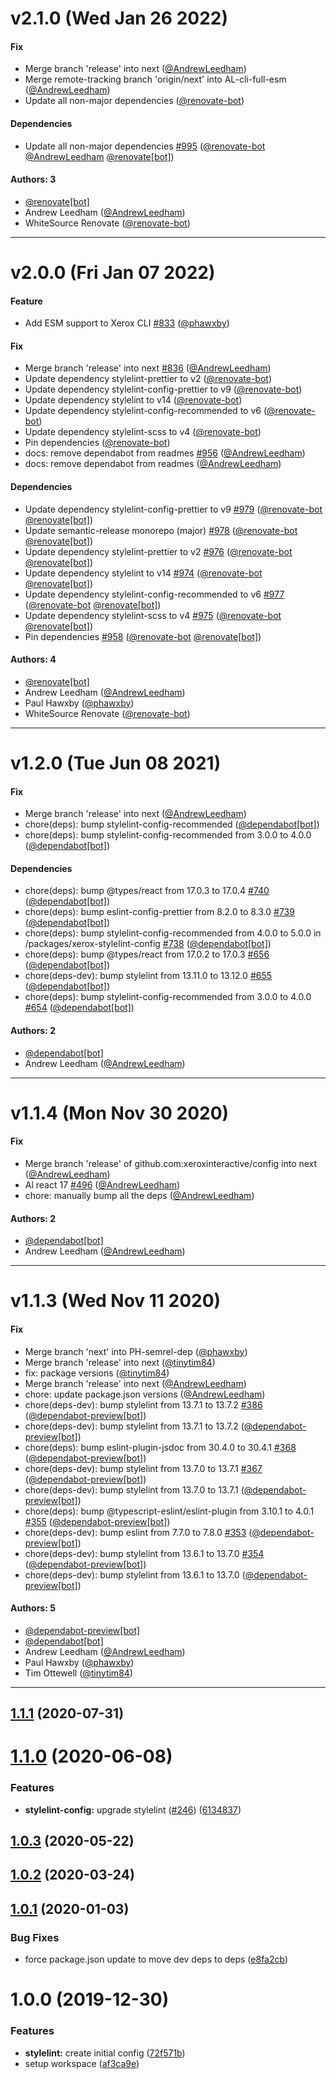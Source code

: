 # v2.1.0 (Wed Jan 26 2022)

#### Fix

- Merge branch 'release' into next ([@AndrewLeedham](https://github.com/AndrewLeedham))
- Merge remote-tracking branch 'origin/next' into AL-cli-full-esm ([@AndrewLeedham](https://github.com/AndrewLeedham))
- Update all non-major dependencies ([@renovate-bot](https://github.com/renovate-bot))

#### Dependencies

- Update all non-major dependencies [#995](https://github.com/xeroxinteractive/config/pull/995) ([@renovate-bot](https://github.com/renovate-bot) [@AndrewLeedham](https://github.com/AndrewLeedham) [@renovate[bot]](https://github.com/renovate[bot]))

#### Authors: 3

- [@renovate[bot]](https://github.com/renovate[bot])
- Andrew Leedham ([@AndrewLeedham](https://github.com/AndrewLeedham))
- WhiteSource Renovate ([@renovate-bot](https://github.com/renovate-bot))

---

# v2.0.0 (Fri Jan 07 2022)

#### Feature

- Add ESM support to Xerox CLI [#833](https://github.com/xeroxinteractive/config/pull/833) ([@phawxby](https://github.com/phawxby))

#### Fix

- Merge branch 'release' into next [#836](https://github.com/xeroxinteractive/config/pull/836) ([@AndrewLeedham](https://github.com/AndrewLeedham))
- Update dependency stylelint-prettier to v2 ([@renovate-bot](https://github.com/renovate-bot))
- Update dependency stylelint-config-prettier to v9 ([@renovate-bot](https://github.com/renovate-bot))
- Update dependency stylelint to v14 ([@renovate-bot](https://github.com/renovate-bot))
- Update dependency stylelint-config-recommended to v6 ([@renovate-bot](https://github.com/renovate-bot))
- Update dependency stylelint-scss to v4 ([@renovate-bot](https://github.com/renovate-bot))
- Pin dependencies ([@renovate-bot](https://github.com/renovate-bot))
- docs: remove dependabot from readmes [#956](https://github.com/xeroxinteractive/config/pull/956) ([@AndrewLeedham](https://github.com/AndrewLeedham))
- docs: remove dependabot from readmes ([@AndrewLeedham](https://github.com/AndrewLeedham))

#### Dependencies

- Update dependency stylelint-config-prettier to v9 [#979](https://github.com/xeroxinteractive/config/pull/979) ([@renovate-bot](https://github.com/renovate-bot) [@renovate[bot]](https://github.com/renovate[bot]))
- Update semantic-release monorepo (major) [#978](https://github.com/xeroxinteractive/config/pull/978) ([@renovate-bot](https://github.com/renovate-bot) [@renovate[bot]](https://github.com/renovate[bot]))
- Update dependency stylelint-prettier to v2 [#976](https://github.com/xeroxinteractive/config/pull/976) ([@renovate-bot](https://github.com/renovate-bot) [@renovate[bot]](https://github.com/renovate[bot]))
- Update dependency stylelint to v14 [#974](https://github.com/xeroxinteractive/config/pull/974) ([@renovate-bot](https://github.com/renovate-bot) [@renovate[bot]](https://github.com/renovate[bot]))
- Update dependency stylelint-config-recommended to v6 [#977](https://github.com/xeroxinteractive/config/pull/977) ([@renovate-bot](https://github.com/renovate-bot) [@renovate[bot]](https://github.com/renovate[bot]))
- Update dependency stylelint-scss to v4 [#975](https://github.com/xeroxinteractive/config/pull/975) ([@renovate-bot](https://github.com/renovate-bot) [@renovate[bot]](https://github.com/renovate[bot]))
- Pin dependencies [#958](https://github.com/xeroxinteractive/config/pull/958) ([@renovate-bot](https://github.com/renovate-bot) [@renovate[bot]](https://github.com/renovate[bot]))

#### Authors: 4

- [@renovate[bot]](https://github.com/renovate[bot])
- Andrew Leedham ([@AndrewLeedham](https://github.com/AndrewLeedham))
- Paul Hawxby ([@phawxby](https://github.com/phawxby))
- WhiteSource Renovate ([@renovate-bot](https://github.com/renovate-bot))

---

# v1.2.0 (Tue Jun 08 2021)

#### Fix

- Merge branch 'release' into next ([@AndrewLeedham](https://github.com/AndrewLeedham))
- chore(deps): bump stylelint-config-recommended ([@dependabot[bot]](https://github.com/dependabot[bot]))
- chore(deps): bump stylelint-config-recommended from 3.0.0 to 4.0.0 ([@dependabot[bot]](https://github.com/dependabot[bot]))

#### Dependencies

- chore(deps): bump @types/react from 17.0.3 to 17.0.4 [#740](https://github.com/xeroxinteractive/config/pull/740) ([@dependabot[bot]](https://github.com/dependabot[bot]))
- chore(deps): bump eslint-config-prettier from 8.2.0 to 8.3.0 [#739](https://github.com/xeroxinteractive/config/pull/739) ([@dependabot[bot]](https://github.com/dependabot[bot]))
- chore(deps): bump stylelint-config-recommended from 4.0.0 to 5.0.0 in /packages/xerox-stylelint-config [#738](https://github.com/xeroxinteractive/config/pull/738) ([@dependabot[bot]](https://github.com/dependabot[bot]))
- chore(deps): bump @types/react from 17.0.2 to 17.0.3 [#656](https://github.com/xeroxinteractive/config/pull/656) ([@dependabot[bot]](https://github.com/dependabot[bot]))
- chore(deps-dev): bump stylelint from 13.11.0 to 13.12.0 [#655](https://github.com/xeroxinteractive/config/pull/655) ([@dependabot[bot]](https://github.com/dependabot[bot]))
- chore(deps): bump stylelint-config-recommended from 3.0.0 to 4.0.0 [#654](https://github.com/xeroxinteractive/config/pull/654) ([@dependabot[bot]](https://github.com/dependabot[bot]))

#### Authors: 2

- [@dependabot[bot]](https://github.com/dependabot[bot])
- Andrew Leedham ([@AndrewLeedham](https://github.com/AndrewLeedham))

---

# v1.1.4 (Mon Nov 30 2020)

#### Fix

- Merge branch 'release' of github.com:xeroxinteractive/config into next ([@AndrewLeedham](https://github.com/AndrewLeedham))
- Al react 17 [#496](https://github.com/xeroxinteractive/config/pull/496) ([@AndrewLeedham](https://github.com/AndrewLeedham))
- chore: manually bump all the deps ([@AndrewLeedham](https://github.com/AndrewLeedham))

#### Authors: 2

- [@dependabot[bot]](https://github.com/dependabot[bot])
- Andrew Leedham ([@AndrewLeedham](https://github.com/AndrewLeedham))

---

# v1.1.3 (Wed Nov 11 2020)

#### Fix

- Merge branch 'next' into PH-semrel-dep ([@phawxby](https://github.com/phawxby))
- Merge branch 'release' into next ([@tinytim84](https://github.com/tinytim84))
- fix: package versions ([@tinytim84](https://github.com/tinytim84))
- Merge branch 'release' into next ([@AndrewLeedham](https://github.com/AndrewLeedham))
- chore: update package.json versions ([@AndrewLeedham](https://github.com/AndrewLeedham))
- chore(deps-dev): bump stylelint from 13.7.1 to 13.7.2 [#386](https://github.com/xeroxinteractive/config/pull/386) ([@dependabot-preview[bot]](https://github.com/dependabot-preview[bot]))
- chore(deps-dev): bump stylelint from 13.7.1 to 13.7.2 ([@dependabot-preview[bot]](https://github.com/dependabot-preview[bot]))
- chore(deps): bump eslint-plugin-jsdoc from 30.4.0 to 30.4.1 [#368](https://github.com/xeroxinteractive/config/pull/368) ([@dependabot-preview[bot]](https://github.com/dependabot-preview[bot]))
- chore(deps-dev): bump stylelint from 13.7.0 to 13.7.1 [#367](https://github.com/xeroxinteractive/config/pull/367) ([@dependabot-preview[bot]](https://github.com/dependabot-preview[bot]))
- chore(deps-dev): bump stylelint from 13.7.0 to 13.7.1 ([@dependabot-preview[bot]](https://github.com/dependabot-preview[bot]))
- chore(deps): bump @typescript-eslint/eslint-plugin from 3.10.1 to 4.0.1 [#355](https://github.com/xeroxinteractive/config/pull/355) ([@dependabot-preview[bot]](https://github.com/dependabot-preview[bot]))
- chore(deps-dev): bump eslint from 7.7.0 to 7.8.0 [#353](https://github.com/xeroxinteractive/config/pull/353) ([@dependabot-preview[bot]](https://github.com/dependabot-preview[bot]))
- chore(deps-dev): bump stylelint from 13.6.1 to 13.7.0 [#354](https://github.com/xeroxinteractive/config/pull/354) ([@dependabot-preview[bot]](https://github.com/dependabot-preview[bot]))
- chore(deps-dev): bump stylelint from 13.6.1 to 13.7.0 ([@dependabot-preview[bot]](https://github.com/dependabot-preview[bot]))

#### Authors: 5

- [@dependabot-preview[bot]](https://github.com/dependabot-preview[bot])
- [@dependabot[bot]](https://github.com/dependabot[bot])
- Andrew Leedham ([@AndrewLeedham](https://github.com/AndrewLeedham))
- Paul Hawxby ([@phawxby](https://github.com/phawxby))
- Tim Ottewell ([@tinytim84](https://github.com/tinytim84))

---

## [1.1.1](https://github.com/xeroxinteractive/config/compare/xerox-stylelint-config-1.1.0...xerox-stylelint-config-1.1.1) (2020-07-31)

# [1.1.0](https://github.com/xeroxinteractive/config/compare/xerox-stylelint-config-1.0.3...xerox-stylelint-config-1.1.0) (2020-06-08)


### Features

* **stylelint-config:** upgrade stylelint ([#246](https://github.com/xeroxinteractive/config/issues/246)) ([6134837](https://github.com/xeroxinteractive/config/commit/6134837a2e8cbf1445b8a3af2d1f795a19a9bfff))

## [1.0.3](https://github.com/xeroxinteractive/config/compare/xerox-stylelint-config-1.0.2...xerox-stylelint-config-1.0.3) (2020-05-22)

## [1.0.2](https://github.com/xeroxinteractive/config/compare/xerox-stylelint-config-1.0.1...xerox-stylelint-config-1.0.2) (2020-03-24)

## [1.0.1](https://github.com/xeroxinteractive/config/compare/xerox-stylelint-config-1.0.0...xerox-stylelint-config-1.0.1) (2020-01-03)


### Bug Fixes

* force package.json update to move dev deps to deps ([e8fa2cb](https://github.com/xeroxinteractive/config/commit/e8fa2cb0c2050cecc437f3a1d51f522c8ddb27ed))

# 1.0.0 (2019-12-30)


### Features

* **stylelint:** create initial config ([72f571b](https://github.com/xeroxinteractive/config/commit/72f571ba45421fa169cf57f03cb2da71c8dace62))
* setup workspace ([af3ca9e](https://github.com/xeroxinteractive/config/commit/af3ca9e7771cd95f82e72808a5ee8800ff1374a3))
